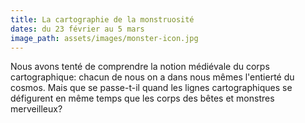 ```yaml
---
title: La cartographie de la monstruosité
dates: du 23 février au 5 mars
image_path: assets/images/monster-icon.jpg
---
```

Nous avons tenté de comprendre la notion médiévale du corps cartographique: chacun de nous on a dans nous mêmes l'entierté du cosmos. Mais que se passe-t-il quand les lignes cartographiques se défigurent en même temps que les corps des bêtes et monstres merveilleux?